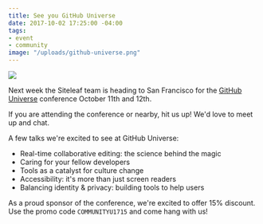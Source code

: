 ```yaml
---
title: See you GitHub Universe
date: 2017-10-02 17:25:00 -04:00
tags:
- event
- community
image: "/uploads/github-universe.png"
---
```


![](/uploads/github-universe.png)

Next week the Siteleaf team is heading to San Francisco for the [GitHub Universe](https://githubuniverse.com) conference October 11th and 12th.

If you are attending the conference or nearby, hit us up! We'd love to meet up and chat.

A few talks we're excited to see at GitHub Universe:
- Real-time collaborative editing: the science behind the magic
- Caring for your fellow developers
- Tools as a catalyst for culture change
- Accessibility: it's more than just screen readers
- Balancing identity & privacy: building tools to help users

As a proud sponsor of the conference, we're excited to offer 15% discount. Use the promo code `COMMUNITYU1715` and come hang with us!